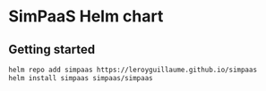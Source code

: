 # SimPaaS Helm chart

## Getting started

```bash
helm repo add simpaas https://leroyguillaume.github.io/simpaas
helm install simpaas simpaas/simpaas
```
